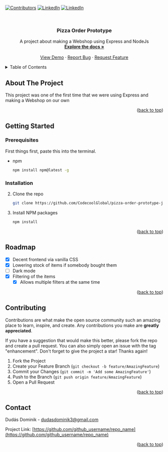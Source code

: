 <!-- Improved compatibility of back to top link: See: https://github.com/othneildrew/Best-README-Template/pull/73 -->
<a name="readme-top"></a>
<!--
*** Thanks for checking out the Best-README-Template. If you have a suggestion
*** that would make this better, please fork the repo and create a pull request
*** or simply open an issue with the tag "enhancement".
*** Don't forget to give the project a star!
*** Thanks again! Now go create something AMAZING! :D
-->



<!-- PROJECT SHIELDS -->
<!--
*** I'm using markdown "reference style" links for readability.
*** Reference links are enclosed in brackets [ ] instead of parentheses ( ).
*** See the bottom of this document for the declaration of the reference variables
*** for contributors-url, forks-url, etc. This is an optional, concise syntax you may use.
*** https://www.markdownguide.org/basic-syntax/#reference-style-links
-->
[![Contributors][contributors-shield]][contributors-url]
[![LinkedIn][linkedin-shield]][linkedin-url]
[![LinkedIn][linkedin-shield]][linkedin-url2]



<!-- PROJECT LOGO -->
<br />
<div align="center">

<h3 align="center">Pizza Order Prototype</h3>

  <p align="center">
    A project about making a Webshop using Express and NodeJs
    <br />
    <a href="https://github.com/CodecoolGlobal/pizza-order-prototype-javascript-dudasdominik"><strong>Explore the docs »</strong></a>
    <br />
    <br />
    <a href="https://github.com/CodecoolGlobal/pizza-order-prototype-javascript-dudasdominik">View Demo</a>
    ·
    <a href="https://github.com/CodecoolGlobal/pizza-order-prototype-javascript-dudasdominik/issues">Report Bug</a>
    ·
    <a href="https://github.com/CodecoolGlobal/pizza-order-prototype-javascript-dudasdominik/issues">Request Feature</a>
  </p>
</div>



<!-- TABLE OF CONTENTS -->
<details>
  <summary>Table of Contents</summary>
  <ol>
    <li>
      <a href="#about-the-project">About The Project</a>
    </li>
    <li>
      <a href="#getting-started">Getting Started</a>
      <ul>
        <li><a href="#prerequisites">Prerequisites</a></li>
        <li><a href="#installation">Installation</a></li>
      </ul>
    </li>
    <li><a href="#roadmap">Roadmap</a></li>
    <li><a href="#contributing">Contributing</a></li>
    <li><a href="#contact">Contact</a></li>
  </ol>
</details>



<!-- ABOUT THE PROJECT -->
## About The Project

This project was one of the first time that we were using Express and making a Webshop on our own
<p align="right">(<a href="#readme-top">back to top</a>)</p>




<!-- GETTING STARTED -->
## Getting Started

### Prerequisites

First things first, paste this into the terminal.
* npm
  ```sh
  npm install npm@latest -g
  ```

### Installation

2. Clone the repo
   ```sh
   git clone https://github.com/CodecoolGlobal/pizza-order-prototype-javascript-dudasdominik.git
   ```
3. Install NPM packages
   ```sh
   npm install
   ```

<p align="right">(<a href="#readme-top">back to top</a>)</p>





<!-- ROADMAP -->
## Roadmap

- [x] Decent frontend via vanilla CSS
- [x] Lowering stock of items if somebody bought them
- [ ] Dark mode 
- [x] Filtering of the items
    - [x] Allows multiple filters at the same time

<p align="right">(<a href="#readme-top">back to top</a>)</p>



<!-- CONTRIBUTING -->
## Contributing

Contributions are what make the open source community such an amazing place to learn, inspire, and create. Any contributions you make are **greatly appreciated**.

If you have a suggestion that would make this better, please fork the repo and create a pull request. You can also simply open an issue with the tag "enhancement".
Don't forget to give the project a star! Thanks again!

1. Fork the Project
2. Create your Feature Branch (`git checkout -b feature/AmazingFeature`)
3. Commit your Changes (`git commit -m 'Add some AmazingFeature'`)
4. Push to the Branch (`git push origin feature/AmazingFeature`)
5. Open a Pull Request

<p align="right">(<a href="#readme-top">back to top</a>)</p>



<!-- CONTACT -->
## Contact

Dudás Dominik - dudasdominik3@gmail.com

Project Link: [https://github.com/github_username/repo_name](https://github.com/github_username/repo_name)

<p align="right">(<a href="#readme-top">back to top</a>)</p>



<!-- MARKDOWN LINKS & IMAGES -->
<!-- https://www.markdownguide.org/basic-syntax/#reference-style-links -->
[contributors-shield]: https://img.shields.io/github/contributors/CodecoolGlobal/pizza-order-prototype-javascript-dudasdominik.svg?style=for-the-badge
[contributors-url]: https://github.com/CodecoolGlobal/pizza-order-prototype-javascript-dudasdominik/graphs/contributors
[linkedin-shield]: https://img.shields.io/badge/-LinkedIn-black.svg?style=for-the-badge&logo=linkedin&colorB=555
[linkedin-url]: https://www.linkedin.com/in/dominik-dudas/
[linkedin-shield]: https://img.shields.io/badge/-LinkedIn-black.svg?style=for-the-badge&logo=linkedin&colorB=555
[linkedin-url2]: https://www.linkedin.com/in/marton-kacsan/
